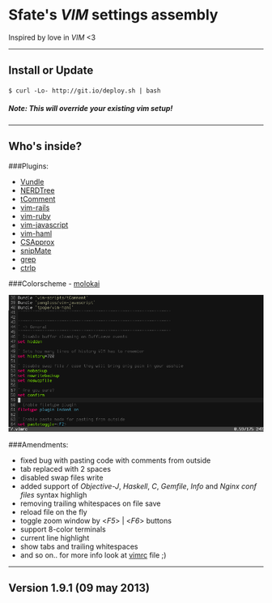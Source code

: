 Sfate's *VIM* settings assembly
================================
Inspired by love in *VIM* <3

-------------------------
Install or Update
-------------------------
`$ curl -Lo- http://git.io/deploy.sh | bash`
##### *Note*: This will override your existing vim setup!

-------------------------
Who's inside?
-------------------------
###Plugins:

* [Vundle](https://github.com/gmarik/vundle)
* [NERDTree](https://github.com/scrooloose/nerdtree)
* [tComment](https://github.com/vim-scripts/tComment)
* [vim-rails](https://github.com/tpope/vim-rails)
* [vim-ruby](https://github.com/vim-ruby/vim-ruby)
* [vim-javascript](https://github.com/pangloss/vim-javascript)
* [vim-haml](https://github.com/tpope/vim-haml)
* [CSApprox](https://github.com/vim-scripts/CSApprox)
* [snipMate](https://github.com/msanders/snipmate.vim)
* [grep](https://github.com/Sfate/grep.vim)
* [ctrlp](https://github.com/kien/ctrlp.vim)

###Colorscheme - [molokai](https://github.com/tomasr/molokai)

![Colorscheme preview](/preview.png)

###Amendments:

* fixed bug with pasting code with comments from outside
* tab replaced with 2 spaces
* disabled swap files write
* added support of *Objective-J*, *Haskell*, *C*, *Gemfile*, *Info* and *Nginx conf files* syntax highligh
* removing trailing whitespaces on file save
* reload file on the fly
* toggle zoom window by <*F5*> | <*F6*> buttons
* support 8-color terminals
* current line highlight
* show tabs and trailing whitespaces
* and so on.. for more info look at [vimrc](https://github.com/Sfate/Vim-environment/blob/master/vimrc) file ;)

-------------------------
Version 1.9.1 (09 may 2013)
-------------------------


